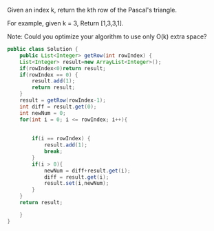 Given an index k, return the kth row of the Pascal's triangle.

For example, given k = 3,
Return [1,3,3,1].

Note:
Could you optimize your algorithm to use only O(k) extra space?

```java
public class Solution {
    public List<Integer> getRow(int rowIndex) {
    List<Integer> result=new ArrayList<Integer>();
    if(rowIndex<0)return result;
    if(rowIndex == 0) {
        result.add(1);
        return result;
    }
    result = getRow(rowIndex-1);
    int diff = result.get(0);
    int newNum = 0;
    for(int i = 0; i <= rowIndex; i++){
        
       
        if(i == rowIndex) {
            result.add(1);
            break;
        }
        if(i > 0){
            newNum = diff+result.get(i);
            diff = result.get(i);
            result.set(i,newNum);
        }
    }
    return result;

    }
}
```                
 